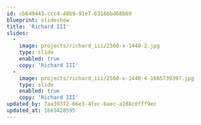 ```yaml
---
id: cb649443-ccc4-48b9-91e7-63166bd68b69
blueprint: slideshow
title: 'Richard III'
slides:
  -
    image: projects/richard_iii/2560-x-1440-2.jpg
    type: slide
    enabled: true
    copy: 'Richard III'
  -
    image: projects/richard_iii/2560-x-1440-4-1665739397.jpg
    type: slide
    enabled: true
    copy: 'Richard III'
updated_by: 7aa39372-66e3-4fec-baec-a1d8c0fff9ec
updated_at: 1665428595
---
```

